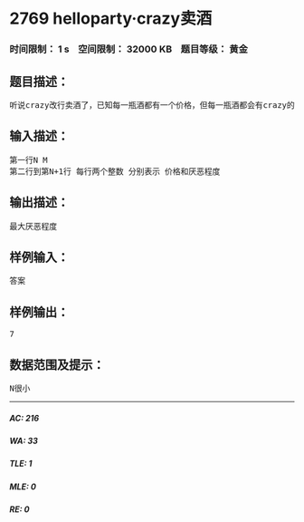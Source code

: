 # 2769 helloparty·crazy卖酒   
### 时间限制： 1 s&nbsp;&nbsp;&nbsp;&nbsp;空间限制： 32000 KB&nbsp;&nbsp;&nbsp;&nbsp;题目等级： 黄金  
## 题目描述：  

<pre>
听说crazy改行卖酒了，已知每一瓶酒都有一个价格，但每一瓶酒都会有crazy的厌恶程度。问N瓶酒，crazy的厌恶程度最大为多少。crazy有一个最大的价格最大总值M
</pre>
  
  
## 输入描述：  

<pre>
第一行N M
第二行到第N+1行 每行两个整数 分别表示 价格和厌恶程度
</pre>
  
  
## 输出描述：  

<pre>
最大厌恶程度
</pre>
  
  
## 样例输入：  

<pre>
答案
</pre>
  
  
## 样例输出：  

<pre>
7
</pre>
  
  
## 数据范围及提示：  

<pre>
N很小
</pre>
  
  
***  

##### AC: 216  
##### WA: 33  
##### TLE: 1  
##### MLE: 0  
##### RE: 0  
